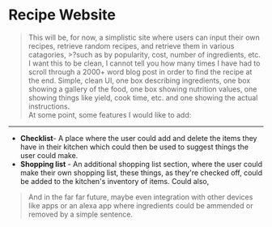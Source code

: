 # Recipe Website  

>This will be, for now, a simplistic site where users can input their own recipes, retrieve random recipes, and retrieve them in various catagories, >?such as by popularity, cost, number of ingredients, etc. I want this to be clean, I cannot tell you how many times I have had to scroll through a 2000+ word blog post in order to find the recipe at the end. Simple, clean UI, one box describing ingredients, one box showing a gallery of the food, one box showing nutrition values, one showing things like yield, cook time, etc. and one showing the actual instructions.  
At some point, some features I would like to add:
------------------------------
- **Checklist**- A place where the user could add and delete the items they have in their kitchen which could then be used to suggest things the user could make.
- **Shopping list** - An additional shopping list section, where the user could make their own shopping list, these things, as they're checked off, could be added to the kitchen's inventory of items. Could also, 

>And in the far far future, maybe even integration with other devices like apps or an alexa app where ingredients could be ammended or removed by a simple sentence.